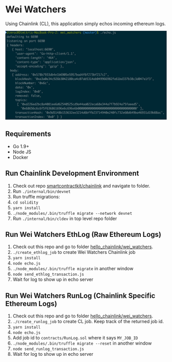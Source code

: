 # Wei Watchers

Using Chainlink (CL), this application simply echos incoming ethereum logs.

![Log Echo Server](screenshot.jpg?raw=true "Log Echo Server")

## Requirements

- Go 1.9+
- Node JS
- Docker

## Run Chainlink Development Environment

1. Check out repo [smartcontractkit/chainlink](https://github.com/smartcontractkit/chainlink) and navigate to folder.
2. Run `./internal/bin/devnet`
3. Run truffle migrations:
  1. `cd solidity`
  2. `yarn install`
  3. `./node_modules/.bin/truffle migrate --network devnet`
4. Run `./internal/bin/cldev` in top level repo folder

## Run Wei Watchers EthLog (Raw Ethereum Logs)

1. Check out this repo and go to folder [hello_chainlink/wei_watchers](https://github.com/smartcontractkit/hello_chainlink/tree/master/wei_watchers).
2. `./create_ethlog_job` to create Wei Watchers Chainlink job
3. `yarn install`
4. `node echo.js`
5. `./node_modules/.bin/truffle migrate` in another window
6. `node send_ethlog_transaction.js`
7. Wait for log to show up in echo server

## Run Wei Watchers RunLog (Chainlink Specific Ethereum Logs)

1. Check out this repo and go to folder [hello_chainlink/wei_watchers](https://github.com/smartcontractkit/hello_chainlink/tree/master/wei_watchers).
2. `./create_runlog_job` to create CL job. Keep track of the returned job id.
3. `yarn install`
4. `node echo.js`
5. Add job id to `contracts/RunLog.sol` where it says `MY_JOB_ID`
5. `./node_modules/.bin/truffle migrate --reset` in another window
6. `node send_runlog_transaction.js`
7. Wait for log to show up in echo server
